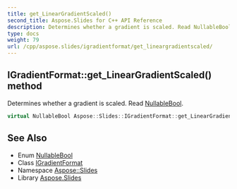 ```yaml
---
title: get_LinearGradientScaled()
second_title: Aspose.Slides for C++ API Reference
description: Determines whether a gradient is scaled. Read NullableBool.
type: docs
weight: 79
url: /cpp/aspose.slides/igradientformat/get_lineargradientscaled/
---
```

## IGradientFormat::get_LinearGradientScaled() method


Determines whether a gradient is scaled. Read [NullableBool](../../nullablebool/).

```cpp
virtual NullableBool Aspose::Slides::IGradientFormat::get_LinearGradientScaled()=0
```

## See Also

* Enum [NullableBool](../nullablebool/)
* Class [IGradientFormat](./)
* Namespace [Aspose::Slides](../)
* Library [Aspose.Slides](../../)